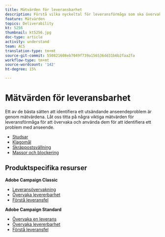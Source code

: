 ```yaml
---
title: Mätvärden för leveransbarhet
description: Förstå vilka nyckeltal för leveransförmåga som ska övervakas och hur de ska användas för att identifiera ett problem med anseende.
feature: Mätvärden
topics: Deliverability
kt: 5256
thumbnail: kt5256.jpg
doc-type: article
activity: understand
team: ACS
translation-type: tm+mt
source-git-commit: 550821608eb7049f739a156536dd31b6b2faa2fa
workflow-type: tm+mt
source-wordcount: '142'
ht-degree: 15%

---
```



# Mätvärden för leveransbarhet

Ett av de bästa sätten att identifiera ett utsändande anseendeproblem är genom mätvärdena. Låt oss titta på några viktiga mätvärden för leveransförmåga för att övervaka och använda dem för att identifiera ett problem med anseende.

* [Studsar](/help/metrics/bounces.md)
* [Klagomål](/help/metrics/complaints.md)
* [Skräppostsvällning](/help/metrics/spam-traps.md)
* [Massor och blockering](/help/metrics/bulking-and-blocking.md)

## Produktspecifika resurser

**Adobe Campaign Classic**

* [Leveransövervakning](https://experienceleague.adobe.com/docs/campaign-classic/using/sending-messages/monitoring-deliveries/about-delivery-monitoring.html)
* [Övervaka levererbarhet](https://experienceleague.adobe.com/docs/campaign-classic/using/sending-messages/deliverability-management/monitoring-deliverability.html)
* [Förstå leveransfel](https://experienceleague.adobe.com/docs/campaign-classic/using/sending-messages/monitoring-deliveries/understanding-delivery-failures.html)

**Adobe Campaign Standard**

* [Övervaka en leverans](https://experienceleague.adobe.com/docs/campaign-standard/using/testing-and-sending/monitoring-messages/monitoring-a-delivery.html)
* [Övervaka levererbarhet](https://experienceleague.adobe.com/docs/campaign-standard/using/testing-and-sending/managing-deliverability/monitor-deliverability.html?lang=en#testing-and-sending)
* [Förstå leveransfel](https://experienceleague.adobe.com/docs/campaign-standard/using/testing-and-sending/monitoring-messages/understanding-delivery-failures.html)
